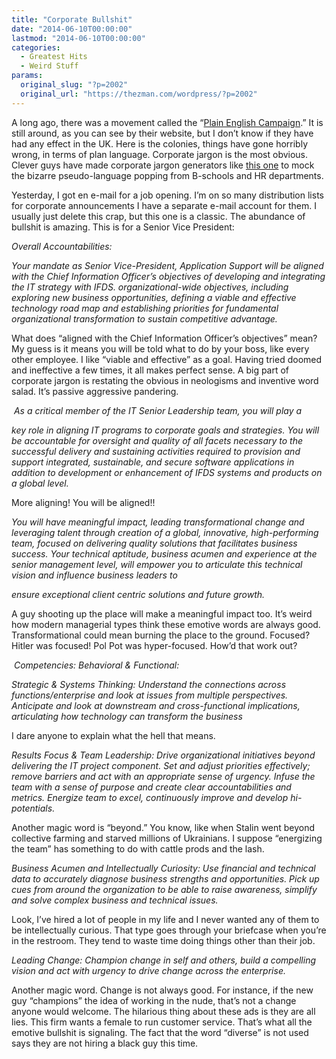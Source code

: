 ```yaml
---
title: "Corporate Bullshit"
date: "2014-06-10T00:00:00"
lastmod: "2014-06-10T00:00:00"
categories:
  - Greatest Hits
  - Weird Stuff
params:
  original_slug: "?p=2002"
  original_url: "https://thezman.com/wordpress/?p=2002"
---
```


A long ago, there was a movement called the “[Plain English
Campaign](http://www.plainenglish.co.uk/).” It is still around, as you
can see by their website, but I don’t know if they have had any effect
in the UK. Here is the colonies, things have gone horribly wrong, in
terms of plan language. Corporate jargon is the most obvious. Clever
guys have made corporate jargon generators like [this
one](http://www.atrixnet.com/bs-generator.html) to mock the bizarre
pseudo-language popping from B-schools and HR departments.

Yesterday, I got en e-mail for a job opening. I’m on so many
distribution lists for corporate announcements I have a separate e-mail
account for them. I usually just delete this crap, but this one is a
classic. The abundance of bullshit is amazing. This is for a Senior Vice
President:

*Overall Accountabilities:*

*Your mandate as Senior Vice-President, Application Support will be
aligned with the Chief Information Officer’s objectives of developing
and integrating the IT strategy with IFDS. organizational-wide
objectives, including exploring new business opportunities, defining a
viable and effective technology road map and establishing priorities for
fundamental organizational transformation to sustain competitive
advantage.*

What does “aligned with the Chief Information Officer’s objectives”
mean? My guess is it means you will be told what to do by your boss,
like every other employee. I like “viable and effective” as a goal.
Having tried doomed and ineffective a few times, it all makes perfect
sense. A big part of corporate jargon is restating the obvious in
neologisms and inventive word salad. It’s passive aggressive pandering.

 *As a critical member of the IT Senior Leadership team, you will play
a*

*key role in aligning IT programs to corporate goals and strategies. You
will be accountable for oversight and quality of all facets necessary to
the successful delivery and sustaining activities required to provision
and support integrated, sustainable, and secure software applications in
addition to development or enhancement of IFDS systems and products on a
global level.*

More aligning! You will be aligned!!

*You will have meaningful impact, leading transformational change and
leveraging talent through creation of a global, innovative,
high-performing team, focused on delivering quality solutions that
facilitates business success. Your technical aptitude, business acumen
and experience at the senior management level, will empower you to
articulate this technical vision and influence business leaders to*

*ensure exceptional client centric solutions and future growth.*

A guy shooting up the place will make a meaningful impact too. It’s
weird how modern managerial types think these emotive words are always
good. Transformational could mean burning the place to the ground.
Focused? Hitler was focused! Pol Pot was hyper-focused. How’d that work
out?

 *Competencies: Behavioral & Functional:*

*Strategic & Systems Thinking: Understand the connections across
functions/enterprise and look at issues from multiple perspectives.
Anticipate and look at downstream and cross-functional implications,
articulating how technology can transform the business*

I dare anyone to explain what the hell that means.

*Results Focus & Team Leadership: Drive organizational initiatives
beyond delivering the IT project component. Set and adjust priorities
effectively; remove barriers and act with an appropriate sense of
urgency. Infuse the team with a sense of purpose and create clear
accountabilities and metrics. Energize team to excel, continuously
improve and develop hi-potentials.*

Another magic word is “beyond.” You know, like when Stalin went beyond
collective farming and starved millions of Ukrainians. I suppose
“energizing the team” has something to do with cattle prods and the
lash.

*Business Acumen and Intellectually Curiosity: Use financial and
technical data to accurately diagnose business strengths and
opportunities. Pick up cues from around the organization to be able to
raise awareness, simplify and solve complex business and technical
issues.*

Look, I’ve hired a lot of people in my life and I never wanted any of
them to be intellectually curious. That type goes through your briefcase
when you’re in the restroom. They tend to waste time doing things other
than their job.

*Leading Change: Champion change in self and others, build a compelling
vision and act with urgency to drive change across the enterprise.*

Another magic word. Change is not always good. For instance, if the new
guy “champions” the idea of working in the nude, that’s not a change
anyone would welcome. The hilarious thing about these ads is they are
all lies. This firm wants a female to run customer service. That’s what
all the emotive bullshit is signaling. The fact that the word “diverse”
is not used says they are not hiring a black guy this time.
